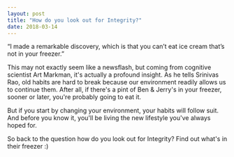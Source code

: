 ```yaml
---
layout: post
title: "How do you look out for Integrity?"
date: 2018-03-14
---
```

 
“I made a remarkable discovery, which is that you can’t eat ice cream that’s not in your freezer.”

This may not exactly seem like a newsflash, but coming from cognitive scientist Art Markman, it's actually a profound insight. As he tells Srinivas Rao, old habits are hard to break because our environment readily allows us to continue them. After all, if there's a pint of Ben & Jerry's in your freezer, sooner or later, you're probably going to eat it.

But if you start by changing your environment, your habits will follow suit. And before you know it, you'll be living the new lifestyle you've always hoped for.

So back to the question how do  you look out for Integrity? Find out what's in their freezer :)